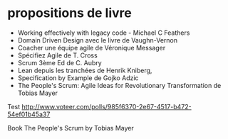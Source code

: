 

# propositions de livre

- Working effectively with legacy code - Michael C Feathers
- Domain Driven Design avec le livre de Vaughn-Vernon
- Coacher une équipe agile de Véronique Messager
- Spécifiez Agile de T. Cross
- Scrum 3ème Ed de C. Aubry
- Lean depuis les tranchées de Henrik Kniberg,
- Specification by Example de Gojko Adzic
- The People's Scrum: Agile Ideas for Revolutionary Transformation de Tobias Mayer


Test
http://www.voteer.com/polls/985f6370-2e67-4517-b472-54ef01b45a37

Book  The People's Scrum by Tobias Mayer
